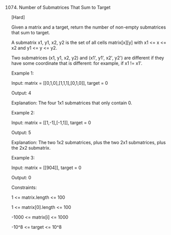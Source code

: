 1074. Number of Submatrices That Sum to Target

[Hard]

Given a matrix and a target, return the number of non-empty submatrices that sum to target.

A submatrix x1, y1, x2, y2 is the set of all cells matrix[x][y] with x1 <= x <= x2 and y1 <= y <= y2.

Two submatrices (x1, y1, x2, y2) and (x1', y1', x2', y2') are different if they have some coordinate that is different: for example, if x1 != x1'.
 

Example 1:

Input: matrix = [[0,1,0],[1,1,1],[0,1,0]], target = 0

Output: 4

Explanation: The four 1x1 submatrices that only contain 0.

Example 2:

Input: matrix = [[1,-1],[-1,1]], target = 0

Output: 5

Explanation: The two 1x2 submatrices, plus the two 2x1 submatrices, plus the 2x2 submatrix.

Example 3:

Input: matrix = [[904]], target = 0

Output: 0
 
Constraints:

1 <= matrix.length <= 100

1 <= matrix[0].length <= 100

-1000 <= matrix[i] <= 1000

-10^8 <= target <= 10^8
